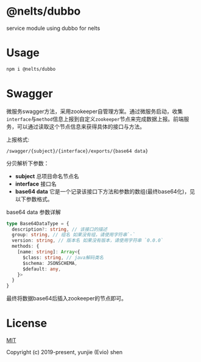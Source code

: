 # @nelts/dubbo

service module using dubbo for nelts

# Usage

```bash
npm i @nelts/dubbo
```

# Swagger

微服务swagger方法，采用zookeeper自管理方案。通过微服务启动，收集`interface`与`method`信息上报到自定义`zookeeper`节点来完成数据上报。前端服务，可以通过读取这个节点信息来获得具体的接口与方法。

上报格式:

```
/swagger/{subject}/{interface}/exports/{base64 data}
```

分贝解析下参数：

- **subject** 总项目命名节点名
- **interface** 接口名
- **base64 data** 它是一个记录该接口下方法和参数的数组(最终base64化)，见以下参数格式。

base64 data 参数详解

```ts
type Base64DataType = {
  description?: string, // 该接口的描述
  group: string, // 组名 如果没有组，请使用字符串`-`
  version: string, // 版本名 如果没有版本，请使用字符串 `0.0.0`
  methods: {
    [name: string]: Array<{
      $class: string, // java解码类名
      $schema: JSONSCHEMA,
      $default: any,
    }>
  }
}
```

最终将数据base64后插入zookeeper的节点即可。


# License

[MIT](http://opensource.org/licenses/MIT)

Copyright (c) 2019-present, yunjie (Evio) shen
